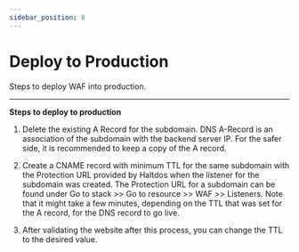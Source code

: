```yaml
---
sidebar_position: 8
---
```

# Deploy to Production

Steps to deploy WAF into production.

---

**Steps to deploy to production**

1. Delete the existing A Record for the subdomain. 
DNS A-Record is an association of the subdomain with the backend server IP. For the safer side, it is recommended to keep a  copy of the A record.

2. Create a CNAME record with minimum TTL for the    same subdomain with the Protection URL provided by Haltdos when the listener for the subdomain was created. 
   The Protection URL for a subdomain can be found under Go to stack >> Go to resource >> WAF >> Listeners. 
   Note that it might take a few minutes, depending on the TTL that was set for the A record, for the DNS record to go live.

3. After validating the website after this process, you can change the TTL to the desired value.
